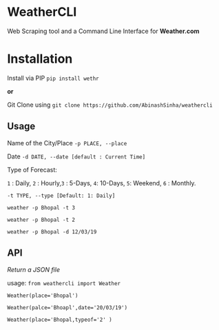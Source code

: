 # WeatherCLI

Web Scraping tool and a Command Line Interface for **Weather.com**


# Installation

Install via PIP 
`pip install wethr`

**or**

Git Clone using 
`git clone https://github.com/AbinashSinha/weathercli`


## Usage 
Name of the City/Place  `-p PLACE, --place`

Date `-d DATE, --date [default : Current Time]` 

Type of Forecast: 

`1` : Daily, `2` : Hourly,`3` : 5-Days, `4`: 10-Days, `5`: Weekend, `6` : Monthly.

`-t TYPE, --type [Default: 1: Daily]`

`weather -p Bhopal -t 3`

`weather -p Bhopal -t 2`

`weather -p Bhopal -d 12/03/19`

## API

*Return a JSON file*

usage:
`from weathercli import Weather`

`Weather(place='Bhopal')`

`Weather(palce='Bhoapl',date='20/03/19')`

`Weather(place='Bhopal,typeof='2' )`

